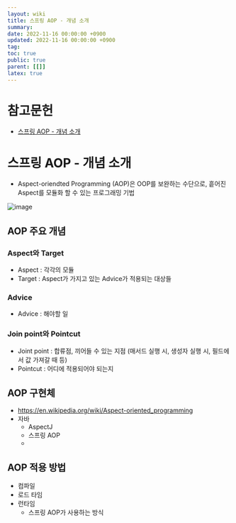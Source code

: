 ```yaml
---
layout: wiki
title: 스프링 AOP - 개념 소개
summary:
date: 2022-11-16 00:00:00 +0900
updated: 2022-11-16 00:00:00 +0900
tag: 
toc: true
public: true
parent: [[]]
latex: true
---
```


# 참고문헌

- [스프링 AOP - 개념 소개](https://www.inflearn.com/course/spring-framework_core/unit/15525)

# 스프링 AOP - 개념 소개

- Aspect-oriendted Programming (AOP)은 OOP를 보완하는 수단으로, 흩어진 Aspect를 모듈화 할 수 있는 프로그래밍 기법

![image](https://user-images.githubusercontent.com/114462413/201966476-49a8916a-6b4e-41af-bc9e-6cf495d178ad.png)

## AOP 주요 개념
### Aspect와 Target
- Aspect : 각각의 모듈
- Target : Aspect가 가지고 있는 Advice가 적용되는 대상들
### Advice
- Advice : 해야할 일
### Join point와 Pointcut
- Joint point : 합류점, 끼어들 수 있는 지점 (매서드 실행 시, 생성자 실행 시, 필드에서 값 가져갈 때 등)
- Pointcut : 어디에 적용되어야 되는지

## AOP 구현체
-  https://en.wikipedia.org/wiki/Aspect-oriented_programming
-  자바
   -  AspectJ
   -  스프링 AOP
   -  
## AOP 적용 방법
-  컴파일
-  로드 타임
-  런타임
   -  스프링 AOP가 사용하는 방식
